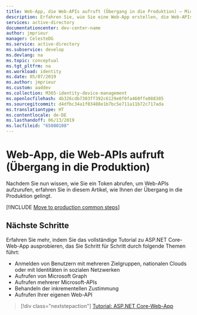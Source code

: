 ```yaml
---
title: Web-App, die Web-APIs aufruft (Übergang in die Produktion) – Microsoft Identity Platform
description: Erfahren Sie, wie Sie eine Web-App erstellen, die Web-APIs aufruft (Übergang in die Produktion)
services: active-directory
documentationcenter: dev-center-name
author: jmprieur
manager: CelesteDG
ms.service: active-directory
ms.subservice: develop
ms.devlang: na
ms.topic: conceptual
ms.tgt_pltfrm: na
ms.workload: identity
ms.date: 05/07/2019
ms.author: jmprieur
ms.custom: aaddev
ms.collection: M365-identity-device-management
ms.openlocfilehash: 4b326cdb7303ff392c6129e0f0fa460ffe088305
ms.sourcegitcommit: d4dfbc34a1f03488e1b7bc5e711a11b72c717ada
ms.translationtype: HT
ms.contentlocale: de-DE
ms.lasthandoff: 06/13/2019
ms.locfileid: "65080108"
---
```

# <a name="web-app-that-calls-web-apis---move-to-production"></a>Web-App, die Web-APIs aufruft (Übergang in die Produktion)

Nachdem Sie nun wissen, wie Sie ein Token abrufen, um Web-APIs aufzurufen, erfahren Sie in diesem Artikel, wie Ihnen der Übergang in die Produktion gelingt.

[!INCLUDE [Move to production common steps](../../../includes/active-directory-develop-scenarios-production.md)]

## <a name="next-steps"></a>Nächste Schritte

Erfahren Sie mehr, indem Sie das vollständige Tutorial zu ASP.NET Core-Web-App ausprobieren, das Sie Schritt für Schritt durch folgende Themen führt:

- Anmelden von Benutzern mit mehreren Zielgruppen, nationalen Clouds oder mit Identitäten in sozialen Netzwerken
- Aufrufen von Microsoft Graph
- Aufrufen mehrerer Microsoft-APIs
- Behandeln der inkrementellen Zustimmung
- Aufrufen Ihrer eigenen Web-API

> [!div class="nextstepaction"]
> [Tutorial: ASP.NET Core-Web-App](https://github.com/Azure-Samples/ms-identity-aspnetcore-webapp-tutorial#scope-of-this-tutorial)

<!--- Removing this diagram as it's already shown from the next step linked tutorial

![Tutorial overview](media/scenarios/aspnetcore-webapp-tutorial.svg)

--->
